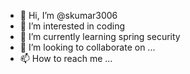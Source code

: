 - 👋 Hi, I’m @skumar3006
- 👀 I’m interested in coding
- 🌱 I’m currently learning spring security
- 💞️ I’m looking to collaborate on ...
- 📫 How to reach me ...

<!---
skumar3006/skumar3006 is a ✨ special ✨ repository because its `README.md` (this file) appears on your GitHub profile.
You can click the Preview link to take a look at your changes.
--->
